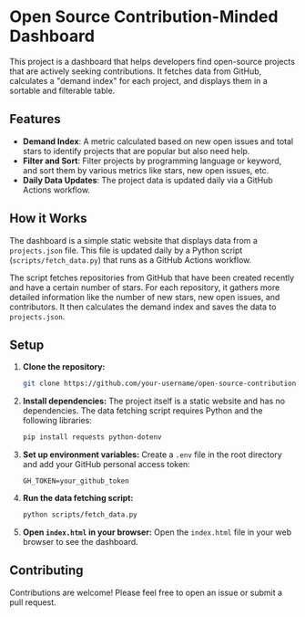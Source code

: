 # Open Source Contribution-Minded Dashboard

This project is a dashboard that helps developers find open-source projects that are actively seeking contributions. It fetches data from GitHub, calculates a "demand index" for each project, and displays them in a sortable and filterable table.

## Features

- **Demand Index**: A metric calculated based on new open issues and total stars to identify projects that are popular but also need help.
- **Filter and Sort**: Filter projects by programming language or keyword, and sort them by various metrics like stars, new open issues, etc.
- **Daily Data Updates**: The project data is updated daily via a GitHub Actions workflow.

## How it Works

The dashboard is a simple static website that displays data from a `projects.json` file. This file is updated daily by a Python script (`scripts/fetch_data.py`) that runs as a GitHub Actions workflow.

The script fetches repositories from GitHub that have been created recently and have a certain number of stars. For each repository, it gathers more detailed information like the number of new stars, new open issues, and contributors. It then calculates the demand index and saves the data to `projects.json`.

## Setup

1.  **Clone the repository:**
    ```bash
    git clone https://github.com/your-username/open-source-contribution-minded-dashboard.git
    ```
2.  **Install dependencies:**
    The project itself is a static website and has no dependencies. The data fetching script requires Python and the following libraries:
    ```bash
    pip install requests python-dotenv
    ```
3.  **Set up environment variables:**
    Create a `.env` file in the root directory and add your GitHub personal access token:
    ```
    GH_TOKEN=your_github_token
    ```
4.  **Run the data fetching script:**
    ```bash
    python scripts/fetch_data.py
    ```
5.  **Open `index.html` in your browser:**
    Open the `index.html` file in your web browser to see the dashboard.

## Contributing

Contributions are welcome! Please feel free to open an issue or submit a pull request.
